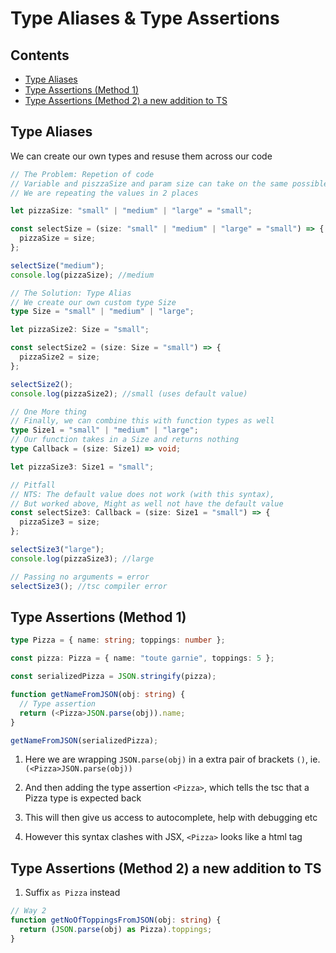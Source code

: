 # Type Aliases & Type Assertions

## Contents

<!-- toc -->

- [Type Aliases](#type-aliases)
- [Type Assertions (Method 1)](#type-assertions-method-1)
- [Type Assertions (Method 2) a new addition to TS](#type-assertions-method-2-a-new-addition-to-ts)

<!-- tocstop -->

## Type Aliases

We can create our own types and resuse them across our code

```ts
// The Problem: Repetion of code
// Variable and piszzaSize and param size can take on the same possible values
// We are repeating the values in 2 places

let pizzaSize: "small" | "medium" | "large" = "small";

const selectSize = (size: "small" | "medium" | "large" = "small") => {
  pizzaSize = size;
};

selectSize("medium");
console.log(pizzaSize); //medium

// The Solution: Type Alias
// We create our own custom type Size
type Size = "small" | "medium" | "large";

let pizzaSize2: Size = "small";

const selectSize2 = (size: Size = "small") => {
  pizzaSize2 = size;
};

selectSize2();
console.log(pizzaSize2); //small (uses default value)

// One More thing
// Finally, we can combine this with function types as well
type Size1 = "small" | "medium" | "large";
// Our function takes in a Size and returns nothing
type Callback = (size: Size1) => void;

let pizzaSize3: Size1 = "small";

// Pitfall
// NTS: The default value does not work (with this syntax),
// But worked above, Might as well not have the default value
const selectSize3: Callback = (size: Size1 = "small") => {
  pizzaSize3 = size;
};

selectSize3("large");
console.log(pizzaSize3); //large

// Passing no arguments = error
selectSize3(); //tsc compiler error
```

## Type Assertions (Method 1)

```ts
type Pizza = { name: string; toppings: number };

const pizza: Pizza = { name: "toute garnie", toppings: 5 };

const serializedPizza = JSON.stringify(pizza);

function getNameFromJSON(obj: string) {
  // Type assertion
  return (<Pizza>JSON.parse(obj)).name;
}

getNameFromJSON(serializedPizza);
```

1. Here we are wrapping `JSON.parse(obj)` in a extra pair of brackets `()`, ie. `(<Pizza>JSON.parse(obj))`

2. And then adding the type assertion `<Pizza>`, which tells the tsc that a Pizza type is expected back

3. This will then give us access to autocomplete, help with debugging etc

4. However this syntax clashes with JSX, `<Pizza>` looks like a html tag

## Type Assertions (Method 2) a new addition to TS

1. Suffix `as Pizza` instead

```ts
// Way 2
function getNoOfToppingsFromJSON(obj: string) {
  return (JSON.parse(obj) as Pizza).toppings;
}
```
